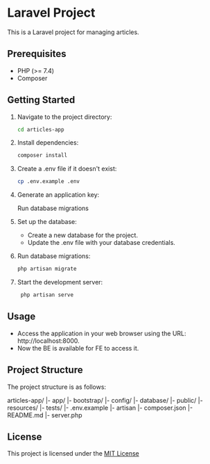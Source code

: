 # Laravel Project

This is a Laravel project for managing articles.

## Prerequisites

- PHP (>= 7.4)
- Composer

## Getting Started

1. Navigate to the project directory:

    ```bash
    cd articles-app

2. Install dependencies:

    ```bash
    composer install

3. Create a .env file if it doesn't exist:

    ```bash
    cp .env.example .env

4. Generate an application key:

   Run database migrations

5. Set up the database:

   - Create a new database for the project.
   - Update the .env file with your database credentials.

6. Run database migrations:

    ```bash
    php artisan migrate

7. Start the development server:

   ```bash
    php artisan serve
## Usage
- Access the application in your web browser using the URL: http://localhost:8000.
- Now the BE is available for FE to access it.

## Project Structure

The project structure is as follows:

articles-app/
|- app/
|- bootstrap/
|- config/
|- database/
|- public/
|- resources/
|- tests/
|- .env.example
|- artisan
|- composer.json
|- README.md
|- server.php

## License
This project is licensed under the [MIT License](LICENSE)
